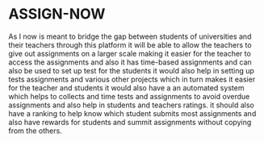 # ASSIGN-NOW
As I now is meant to bridge the gap between students of universities and their teachers through this platform it will be able to allow the teachers to give out assignments on a larger scale making it easier for the teacher to access the assignments and also it has time-based assignments and can also be used to set up test for the students 
it would also help in setting up tests assignments and various other projects which in turn makes it easier for the teacher and students it would also have a an automated system which helps to collects and time tests and assignments to avoid overdue assignments and also help in students and teachers ratings.
it should also have a ranking to help know which student submits most assignments and also have rewards for students and summit assignments without copying from the others.
